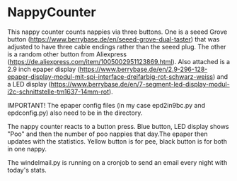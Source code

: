 # NappyCounter

This nappy counter counts nappies via three buttons. One is a seeed Grove button (https://www.berrybase.de/en/seeed-grove-dual-taster) that was adjusted to have three cable endings rather than the seeed plug. The other is a random other button from Aliexpress (https://de.aliexpress.com/item/1005002951123869.html). Also attached is a 2.9 inch epaper display (https://www.berrybase.de/en/2.9-296-128-epaper-display-modul-mit-spi-interface-dreifarbig-rot-schwarz-weiss) and a LED display (https://www.berrybase.de/en/7-segment-led-display-modul-i2c-schnittstelle-tm1637-14mm-rot).

IMPORTANT! The epaper config files (in my case epd2in9bc.py and epdconfig.py) also need to be in the directory.

The nappy counter reacts to a button press. Blue button, LED display shows "Poo" and then the number of poo nappies that day.The epaper then updates with the statistics. Yellow button is for pee, black button is for both in one nappy. 

The windelmail.py is running on a cronjob to send an email every night with today's stats. 

